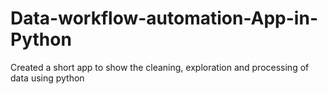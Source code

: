 # Data-workflow-automation-App-in-Python
Created a short app to show the cleaning, exploration and processing of data using python 

